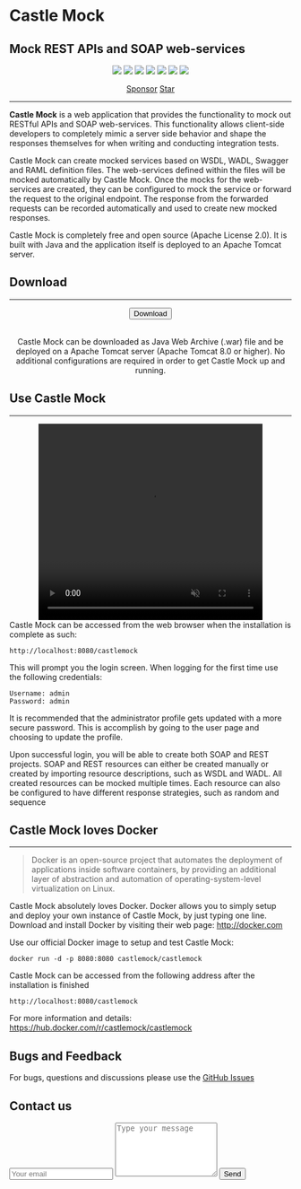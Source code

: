 # Castle Mock
## Mock REST APIs and SOAP web-services

<p align="center">
    <a href="https://travis-ci.org/castlemock/castlemock"><img src="https://travis-ci.org/castlemock/castlemock.svg?branch=master"></a>
    <a href="https://snyk.io/test/github/castlemock/castlemock"><img src="https://snyk.io/test/github/castlemock/castlemock/badge.svg"></a>
    <a href="https://codecov.io/github/castlemock/castlemock"><img src="https://img.shields.io/codecov/c/github/castlemock/castlemock/master.svg"></a>
    <a href="https://github.com/castlemock/castlemock/releases"><img src="https://img.shields.io/github/release/castlemock/castlemock.svg"></a>
    <a href="LICENSE"><img src="https://img.shields.io/badge/license-Apache%202-blue.svg"></a>
    <img src="https://img.shields.io/badge/platforms-Linux%C2%A0%7C%C2%A0macOS%20%7C%20Windows-blue">
    <a href="https://hub.docker.com/r/castlemock/castlemock/"><img src="https://img.shields.io/docker/pulls/castlemock/castlemock.svg"></a>
</p>

<p align="center">
<a class="github-button" href="https://github.com/sponsors/castlemock" data-icon="octicon-heart" data-size="large" aria-label="Sponsor @castlemock on GitHub">Sponsor</a>
<a class="github-button" href="https://github.com/castlemock/castlemock" data-icon="octicon-star" data-size="large" data-show-count="true" aria-label="Star castlemock/castlemock on GitHub">Star</a>

</p>

----

**Castle Mock** is a web application that provides the functionality to mock out RESTful APIs and SOAP web-services. This functionality allows client-side developers to completely mimic a server side behavior and shape the responses themselves for when writing and conducting integration tests.

Castle Mock can create mocked services based on WSDL, WADL, Swagger and RAML definition files. The web-services defined within the files will be mocked automatically by Castle Mock. Once the mocks for the web-services are created, they can be configured to mock the service or forward the request to the original endpoint. The response from the forwarded requests can be recorded automatically and used to create new mocked responses.

Castle Mock is completely free and open source (Apache License 2.0). It is built with Java and the application itself is deployed to an Apache Tomcat server.


## Download
----

<center>
<div>
<a href="https://github.com/castlemock/castlemock/releases/latest/download/castlemock.war"><button class="btn"><i class="fa fa-download"></i> Download</button></a>
</div>
<br/>

Castle Mock can be downloaded as Java Web Archive (.war) file and be deployed on a Apache Tomcat server (Apache Tomcat 8.0 or higher).  No additional configurations are required in order to get Castle Mock up and running.
</center>

## Use Castle Mock
----
<center>
<video width="400" height="350" loop autoplay muted>
  <source src="https://castlemock.com/wp-content/uploads/2017/10/Castle_Mock_V_1_16.m4v" type="video/mp4">
</video>
</center>
Castle Mock can be accessed from the web browser when the installation is complete as such:

	http://localhost:8080/castlemock

This will prompt you the login screen. When logging for the first time use the following credentials:
	
	Username: admin 
	Password: admin

It is recommended that the administrator profile gets updated with a more secure password. This is accomplish by going to the user page and choosing to update the profile.

Upon successful login, you will be able to create both SOAP and REST projects. SOAP and REST resources can either be created manually or created by importing resource descriptions, such as WSDL and WADL. All created resources can be mocked multiple times. Each resource can also be configured to have different response strategies, such as random and sequence

## Castle Mock loves Docker
----

> Docker is an open-source project that automates the deployment of applications inside software containers, by providing an additional layer of abstraction and automation of operating-system-level virtualization on Linux.

Castle Mock absolutely loves Docker. Docker allows you to simply setup and deploy your own instance of Castle Mock, by just typing one line. Download and install Docker by visiting their web page: http://docker.com

Use our official Docker image to setup and test Castle Mock:

	docker run -d -p 8080:8080 castlemock/castlemock

Castle Mock can be accessed from the following address after the installation is finished

	http://localhost:8080/castlemock

For more information and details: <a href="https://hub.docker.com/r/castlemock/castlemock">https://hub.docker.com/r/castlemock/castlemock</a>

## Bugs and Feedback

For bugs, questions and discussions please use the [GitHub Issues](https://github.com/castlemock/castlemock/issues)

## Contact us

<div class="contact-form">
	<form action="https://formspree.io/myyndppk" method="POST">
		<input type="hidden" name="_subject" value="Contact request from personal website" />
		 <input type="email" name="_replyto" placeholder="Your email" required>
		 <textarea name="message" placeholder="Type your message" rows="6" required></textarea>
		 <button type="submit" class="btn">Send</button>
	</form>
</div>
